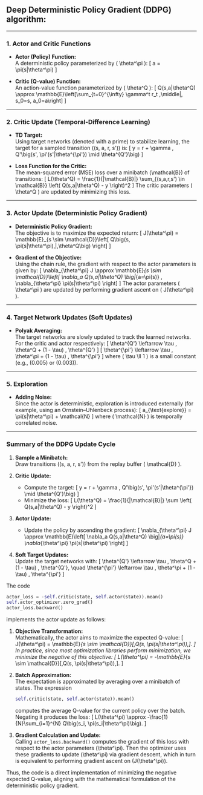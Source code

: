 ## Deep Deterministic Policy Gradient (DDPG) algorithm:

---

### 1. Actor and Critic Functions

- **Actor (Policy) Function:**  
  A deterministic policy parameterized by \( \theta^\pi \):
  \[
  a = \pi(s|\theta^\pi)
  \]
  
- **Critic (Q-value) Function:**  
  An action-value function parameterized by \( \theta^Q \):
  \[
  Q(s,a|\theta^Q) \approx \mathbb{E}\left[\sum_{t=0}^{\infty} \gamma^t r_t \,\middle|\, s_0=s, a_0=a\right]
  \]

---

### 2. Critic Update (Temporal-Difference Learning)

- **TD Target:**  
  Using target networks (denoted with a prime) to stabilize learning, the target for a sampled transition \((s, a, r, s')\) is:
  \[
  y = r + \gamma \, Q'\big(s', \pi'(s'|\theta^{\pi'}) \mid \theta^{Q'}\big)
  \]
  
- **Loss Function for the Critic:**  
  The mean-squared error (MSE) loss over a minibatch \(\mathcal{B}\) of transitions:
  \[
  L(\theta^Q) = \frac{1}{|\mathcal{B}|} \sum_{(s,a,r,s') \in \mathcal{B}} \left( Q(s,a|\theta^Q) - y \right)^2
  \]
  The critic parameters \( \theta^Q \) are updated by minimizing this loss.

---

### 3. Actor Update (Deterministic Policy Gradient)

- **Deterministic Policy Gradient:**  
  The objective is to maximize the expected return:
  \[
  J(\theta^\pi) = \mathbb{E}_{s \sim \mathcal{D}}\left[ Q\big(s, \pi(s|\theta^\pi)\,|\,\theta^Q\big) \right]
  \]
  
- **Gradient of the Objective:**  
  Using the chain rule, the gradient with respect to the actor parameters is given by:
  \[
  \nabla_{\theta^\pi} J \approx \mathbb{E}_{s \sim \mathcal{D}}\left[ \nabla_a Q(s,a|\theta^Q) \big|_{a=\pi(s)} \, \nabla_{\theta^\pi} \pi(s|\theta^\pi) \right]
  \]
  The actor parameters \( \theta^\pi \) are updated by performing gradient ascent on \( J(\theta^\pi) \).

---

### 4. Target Network Updates (Soft Updates)

- **Polyak Averaging:**  
  The target networks are slowly updated to track the learned networks. For the critic and actor respectively:
  \[
  \theta^{Q'} \leftarrow \tau \, \theta^Q + (1 - \tau) \, \theta^{Q'}
  \]
  \[
  \theta^{\pi'} \leftarrow \tau \, \theta^\pi + (1 - \tau) \, \theta^{\pi'}
  \]
  where \( \tau \ll 1 \) is a small constant (e.g., \(0.005\) or \(0.003\)).

---

### 5. Exploration

- **Adding Noise:**  
  Since the actor is deterministic, exploration is introduced externally (for example, using an Ornstein–Uhlenbeck process):
  \[
  a_{\text{explore}} = \pi(s|\theta^\pi) + \mathcal{N}
  \]
  where \( \mathcal{N} \) is temporally correlated noise.

---

### Summary of the DDPG Update Cycle

1. **Sample a Minibatch:**  
   Draw transitions \((s, a, r, s')\) from the replay buffer \( \mathcal{D} \).

2. **Critic Update:**  
   - Compute the target:
     \[
     y = r + \gamma \, Q'\big(s', \pi'(s'|\theta^{\pi'}) \mid \theta^{Q'}\big)
     \]
   - Minimize the loss:
     \[
     L(\theta^Q) = \frac{1}{|\mathcal{B}|} \sum \left( Q(s,a|\theta^Q) - y \right)^2
     \]

3. **Actor Update:**  
   - Update the policy by ascending the gradient:
     \[
     \nabla_{\theta^\pi} J \approx \mathbb{E}\left[ \nabla_a Q(s,a|\theta^Q) \big|_{a=\pi(s)} \nabla_{\theta^\pi} \pi(s|\theta^\pi) \right]
     \]

4. **Soft Target Updates:**  
   Update the target networks with:
   \[
   \theta^{Q'} \leftarrow \tau \, \theta^Q + (1 - \tau) \, \theta^{Q'}, \quad \theta^{\pi'} \leftarrow \tau \, \theta^\pi + (1 - \tau) \, \theta^{\pi'}
   \]

The code

```python
actor_loss = -self.critic(state, self.actor(state)).mean()
self.actor_optimizer.zero_grad()
actor_loss.backward()
```

implements the actor update as follows:

1. **Objective Transformation:**  
   Mathematically, the actor aims to maximize the expected Q-value:
   \[
   J(\theta^\pi) = \mathbb{E}_{s \sim \mathcal{D}}[\,Q(s, \pi(s|\theta^\pi))\,].
   \]
   In practice, since most optimization libraries perform minimization, we minimize the negative of this objective:
   \[
   L(\theta^\pi) = -\mathbb{E}_{s \sim \mathcal{D}}[\,Q(s, \pi(s|\theta^\pi))\,].
   \]

2. **Batch Approximation:**  
   The expectation is approximated by averaging over a minibatch of states. The expression 
   ```python
   self.critic(state, self.actor(state)).mean()
   ```
   computes the average Q-value for the current policy over the batch. Negating it produces the loss:
   \[
   L(\theta^\pi) \approx -\frac{1}{N}\sum_{i=1}^{N} Q\big(s_i, \pi(s_i|\theta^\pi)\big).
   \]

3. **Gradient Calculation and Update:**  
   Calling `actor_loss.backward()` computes the gradient of this loss with respect to the actor parameters \(\theta^\pi\). Then the optimizer uses these gradients to update \(\theta^\pi\) via gradient descent, which in turn is equivalent to performing gradient ascent on \(J(\theta^\pi)\).

Thus, the code is a direct implementation of minimizing the negative expected Q-value, aligning with the mathematical formulation of the deterministic policy gradient.